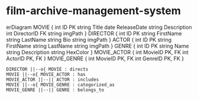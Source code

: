 ﻿# film-archive-management-system
erDiagram
    MOVIE {
        int ID PK
        string Title
        date ReleaseDate
        string Description
        int DirectorID FK
        string imgPath
    }
    DIRECTOR {
        int ID PK
        string FirstName
        string LastName
        string Bio
        string imgPath
    }
    ACTOR {
        int ID PK
        string FirstName
        string LastName
        string imgPath
    }
    GENRE {
        int ID PK
        string Name
        string Description
        string HexColor 
    }
    MOVIE_ACTOR {
        int MovieID PK, FK
        int ActorID PK, FK
    }
    MOVIE_GENRE {
        int MovieID PK, FK
        int GenreID PK, FK
    }

    DIRECTOR ||--o{ MOVIE : directs
    MOVIE ||--o{ MOVIE_ACTOR : has
    MOVIE_ACTOR ||--|| ACTOR : includes
    MOVIE ||--o{ MOVIE_GENRE : categorized_as
    MOVIE_GENRE ||--|| GENRE : belongs_to
